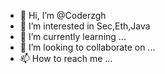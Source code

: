- 👋 Hi, I’m @Coderzgh
- 👀 I’m interested in Sec,Eth,Java
- 🌱 I’m currently learning ...
- 💞️ I’m looking to collaborate on ...
- 📫 How to reach me ...

<!---
Coderzgh/Coderzgh is a ✨ special ✨ repository because its `README.md` (this file) appears on your GitHub profile.
You can click the Preview link to take a look at your changes.
--->
